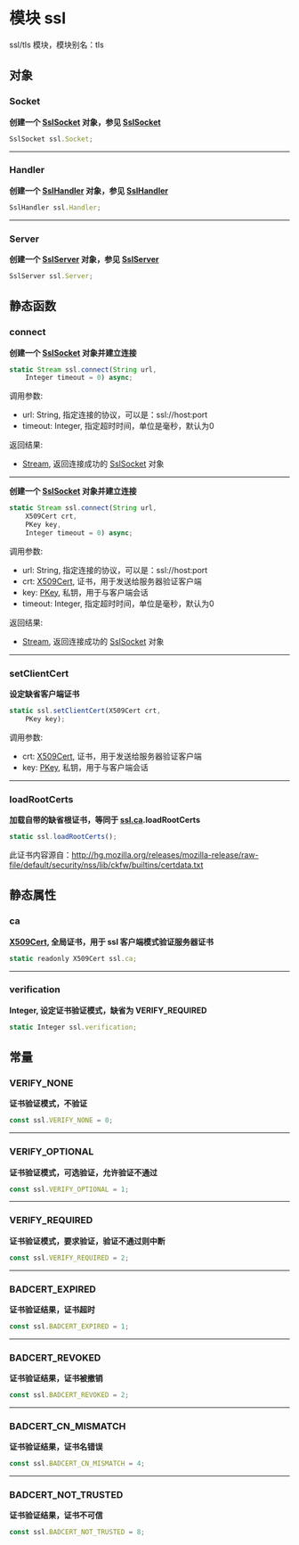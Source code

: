 # 模块 ssl
ssl/tls 模块，模块别名：tls

## 对象
        
### Socket
**创建一个 [SslSocket](../../object/ifs/SslSocket.md) 对象，参见 [SslSocket](../../object/ifs/SslSocket.md)**

```JavaScript
SslSocket ssl.Socket;
```

--------------------------
### Handler
**创建一个 [SslHandler](../../object/ifs/SslHandler.md) 对象，参见 [SslHandler](../../object/ifs/SslHandler.md)**

```JavaScript
SslHandler ssl.Handler;
```

--------------------------
### Server
**创建一个 [SslServer](../../object/ifs/SslServer.md) 对象，参见 [SslServer](../../object/ifs/SslServer.md)**

```JavaScript
SslServer ssl.Server;
```

## 静态函数
        
### connect
**创建一个 [SslSocket](../../object/ifs/SslSocket.md) 对象并建立连接**

```JavaScript
static Stream ssl.connect(String url,
    Integer timeout = 0) async;
```

调用参数:
* url: String, 指定连接的协议，可以是：ssl://host:port
* timeout: Integer, 指定超时时间，单位是毫秒，默认为0

返回结果:
* [Stream](../../object/ifs/Stream.md), 返回连接成功的 [SslSocket](../../object/ifs/SslSocket.md) 对象

--------------------------
**创建一个 [SslSocket](../../object/ifs/SslSocket.md) 对象并建立连接**

```JavaScript
static Stream ssl.connect(String url,
    X509Cert crt,
    PKey key,
    Integer timeout = 0) async;
```

调用参数:
* url: String, 指定连接的协议，可以是：ssl://host:port
* crt: [X509Cert](../../object/ifs/X509Cert.md), 证书，用于发送给服务器验证客户端
* key: [PKey](../../object/ifs/PKey.md), 私钥，用于与客户端会话
* timeout: Integer, 指定超时时间，单位是毫秒，默认为0

返回结果:
* [Stream](../../object/ifs/Stream.md), 返回连接成功的 [SslSocket](../../object/ifs/SslSocket.md) 对象

--------------------------
### setClientCert
**设定缺省客户端证书**

```JavaScript
static ssl.setClientCert(X509Cert crt,
    PKey key);
```

调用参数:
* crt: [X509Cert](../../object/ifs/X509Cert.md), 证书，用于发送给服务器验证客户端
* key: [PKey](../../object/ifs/PKey.md), 私钥，用于与客户端会话

--------------------------
### loadRootCerts
**加载自带的缺省根证书，等同于 [ssl.ca](ssl.md#ca).loadRootCerts**

```JavaScript
static ssl.loadRootCerts();
```

此证书内容源自：http://hg.mozilla.org/releases/mozilla-release/raw-file/default/security/nss/lib/ckfw/builtins/certdata.txt

## 静态属性
        
### ca
**[X509Cert](../../object/ifs/X509Cert.md), 全局证书，用于 ssl 客户端模式验证服务器证书**

```JavaScript
static readonly X509Cert ssl.ca;
```

--------------------------
### verification
**Integer, 设定证书验证模式，缺省为 VERIFY_REQUIRED**

```JavaScript
static Integer ssl.verification;
```

## 常量
        
### VERIFY_NONE
**证书验证模式，不验证**

```JavaScript
const ssl.VERIFY_NONE = 0;
```

--------------------------
### VERIFY_OPTIONAL
**证书验证模式，可选验证，允许验证不通过**

```JavaScript
const ssl.VERIFY_OPTIONAL = 1;
```

--------------------------
### VERIFY_REQUIRED
**证书验证模式，要求验证，验证不通过则中断**

```JavaScript
const ssl.VERIFY_REQUIRED = 2;
```

--------------------------
### BADCERT_EXPIRED
**证书验证结果，证书超时**

```JavaScript
const ssl.BADCERT_EXPIRED = 1;
```

--------------------------
### BADCERT_REVOKED
**证书验证结果，证书被撤销**

```JavaScript
const ssl.BADCERT_REVOKED = 2;
```

--------------------------
### BADCERT_CN_MISMATCH
**证书验证结果，证书名错误**

```JavaScript
const ssl.BADCERT_CN_MISMATCH = 4;
```

--------------------------
### BADCERT_NOT_TRUSTED
**证书验证结果，证书不可信**

```JavaScript
const ssl.BADCERT_NOT_TRUSTED = 8;
```

